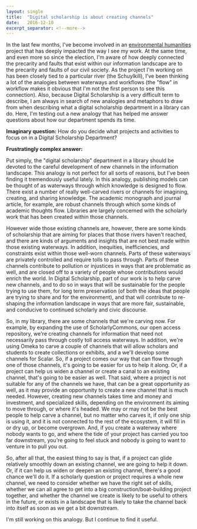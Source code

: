 ```yaml
---
layout: single
title:  "Digital scholarship is about creating channels"
date:   2016-12-10
excerpt_separator: <!--more-->
---
```


In the last few months, I've become involved in an [environmental humanities](http://www.ppehlab.org/lsrcorps/) project that has deeply impacted the way I see my work. At the same time, and even more so since the election, I'm aware of how deeply connected the precarity and faults that exist within our information landscape are to the precarity and faults of our civil society.  As the project I'm working on has been closely tied to a particular river (the Schuylkill), I've been thinking a lot of the analogies between waterways and workflows (the "flow" in workflow makes it obvious that I'm not the first person to see this connection). Also, because Digital Scholarship is a very difficult term to describe, I am always in search of new analogies and metaphors to draw from when describing what a digital scholarship department in a library can do.  Here, I'm testing out a new analogy that has helped me answer questions about how our department spends its time.
<!--more-->

**Imaginary question:** How do you decide what projects and activities to focus on in a Digital Scholarship Department?

**Frustratingly complex answer:**

Put simply, the "digital scholarship" department in a library should be devoted to the careful development of new channels in the information landscape. This analogy is not perfect for all sorts of reasons, but I've been finding it tremendously useful lately. In this analogy, publishing models can be thought of as waterways through which knowledge is designed to flow.  There exist a number of really well-carved rivers or channels for imagining, creating, and sharing knowledge. The academic monograph and journal article, for example, are robust channels through which some kinds of academic thoughts flow. Libraries are largely concerned with the scholarly work that has been created within those channels.

However wide those existing channels are, however, there are some kinds of scholarship that are aiming for places that those rivers haven't reached, and there are kinds of arguments and insights that are not best made within those existing waterways.  In addition, inequities, inefficiencies, and constraints exist within those well-worn channels. Parts of these waterways are privately controlled and require tolls to pass through. Parts of these channels contribute to pollution or injustices in ways that are problematic as well, and are closed off to a variety of people whose contributions would enrich the world. In Digital Scholarship, part  of our work is to help carve new channels, and to do so in ways that will be sustainable for the people trying to use them, for long term preservation (of both the ideas that people are trying to share and for the environment), and that will contribute to re-shaping the information landscape in ways that are more fair, sustainable, and conducive to continued scholarly and civic discourse.

So, in my library, there are some channels that we're carving now. For example, by expanding the use of ScholarlyCommons, our open access repository, we're creating channels for information that need not necessarily pass through costly toll access waterways. In addition, we're using Omeka to carve a couple of channels that will allow scholars and students to create collections or exhibits, and a we'll develop some channels for Scalar. So, if a project comes our way that can flow through one of those channels, it's going to be easier for us to help it along. Or, if a project can help us widen a channel or create a canal to an existing channel, that's going to be easier as well. That said, where a project is not suitable for any of the channels we have, that can be a great opportunity as well, as it may provide an opportunity to create a new channel that is much needed. However, creating new channels takes time and money and investment, and specialized skills, depending on the environment its aiming to move through, or where it's headed. We may or may not be the best people to help carve a channel, but no matter who carves it, if only one ship is using it, and it is not connected to the rest of the ecosystem, it will fill in or dry up, or become overgrown. And, if you create a waterway where nobody wants to go, and where the tide of your project has carried you too far downstream, you're going to feel stuck and nobody is going to want to venture in to pull you out.

So, after all that, the easiest thing to say is that, if a project can glide relatively smoothly down an existing channel, we are going to help it down. Or, if it can help us widen or deepen an existing channel, there's a good chance we'll do it. If a scholarly question or project requires a whole new channel, we need to consider whether we have the right set of skills, whether we can all agree to get into a big construction/boat-building project together, and whether the channel we create is likely to be useful to others in the future, or exists in a landscape that is likely to take the channel back into itself as soon as we get a bit downstream.

I'm still working on this analogy. But I continue to find it useful.
